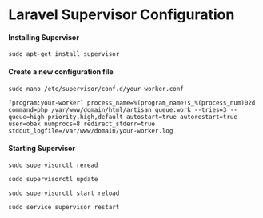 # Laravel Supervisor Configuration

#### Installing Supervisor

`sudo apt-get install supervisor`

#### Create a new configuration file

`sudo nano /etc/supervisor/conf.d/your-worker.conf`

`
[program:your-worker]
process_name=%(program_name)s_%(process_num)02d
command=php /var/www/domain/html/artisan queue:work --tries=3 --queue=high-priority,high,default
autostart=true
autorestart=true
user=obak
numprocs=8
redirect_stderr=true
stdout_logfile=/var/www/domain/your-worker.log
`

#### Starting Supervisor

`sudo supervisorctl reread`
 
`sudo supervisorctl update`
 
`sudo supervisorctl start reload`

`sudo service supervisor restart`


